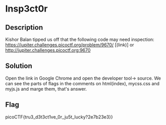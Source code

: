 # Insp3ct0r

## Description

Kishor Balan tipped us off that the following code may need inspection: https://jupiter.challenges.picoctf.org/problem/9670/ [(link)] or http://jupiter.challenges.picoctf.org:9670

## Solution
Open the link in Google Chrome and open the developer tool-> source. We can see the parts of flags in the comments on html(index), mycss.css and myjs.js and marge them, that's answer.

## Flag

picoCTF{tru3_d3t3ct1ve_0r_ju5t_lucky?2e7b23e3}}

